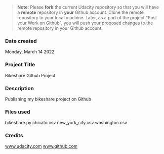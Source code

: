 >**Note**: Please **fork** the current Udacity repository so that you will have a **remote** repository in **your** Github account. Clone the remote repository to your local machine. Later, as a part of the project "Post your Work on Github", you will push your proposed changes to the remote repository in your Github account.

### Date created
Monday, March 14 2022

### Project Title
Bikeshare Github Project

### Description
Publishing my bikeshare project on Github

### Files used
bikeshare.py
chicato.csv
new_york_city.csv
washington.csv

### Credits
www.udacity.com
www.github.com

